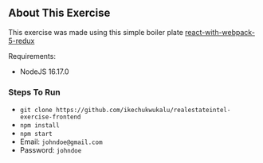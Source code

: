 ## About This Exercise
This exercise was made using this simple boiler plate [react-with-webpack-5-redux](https://github.com/ikechukwukalu/react-with-webpack-5-redux)

Requirements:

- NodeJS 16.17.0

### Steps To Run

- `git clone https://github.com/ikechukwukalu/realestateintel-exercise-frontend`
- `npm install`
- `npm start`
- Email: `johndoe@gmail.com`
- Password: `johndoe`